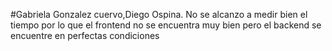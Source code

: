 #Gabriela Gonzalez cuervo,Diego Ospina. No se alcanzo a medir bien el tiempo por lo que el frontend no se encuentra muy bien pero el backend se encuentre en perfectas condiciones 

